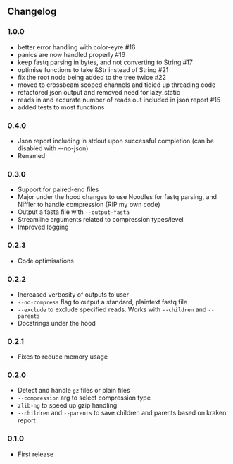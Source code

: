 ## Changelog

### 1.0.0

- better error handling with color-eyre #16
- panics are now handled properly #16
- keep fastq parsing in bytes, and not converting to String #17
- optimise functions to take &Str instead of String #21
- fix the root node being added to the tree twice #22
- moved to crossbeam scoped channels and tidied up threading code
- refactored json output and removed need for lazy_static
- reads in and accurate number of reads out included in json report #15
- added tests to most functions

### 0.4.0

- Json report including in stdout upon successful completion (can be disabled with --no-json)
- Renamed

### 0.3.0

- Support for paired-end files
- Major under the hood changes to use Noodles for fastq parsing, and Niffler to handle compression (RIP my own code)
- Output a fasta file with `--output-fasta`
- Streamline arguments related to compression types/level
- Improved logging

### 0.2.3

- Code optimisations

### 0.2.2

- Increased verbosity of outputs to user
- `--no-compress` flag to output a standard, plaintext fastq file
- `--exclude` to exclude specified reads. Works with `--children` and `--parents`
- Docstrings under the hood

### 0.2.1

- Fixes to reduce memory usage

### 0.2.0

- Detect and handle `gz` files or plain files
- `--compression` arg to select compression type
- `zlib-ng` to speed up gzip handling
- `--children` and `--parents` to save children and parents based on kraken report

### 0.1.0

- First release

